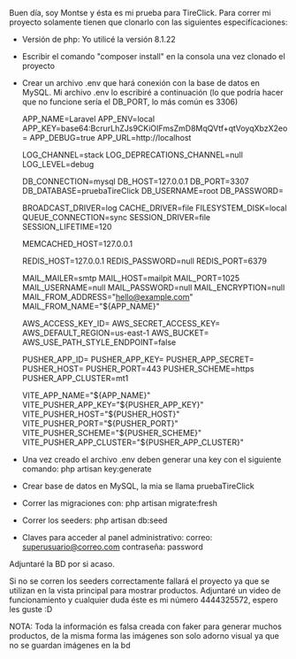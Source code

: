 Buen día, soy Montse y ésta es mi prueba para TireClick.
Para correr mi proyecto solamente tienen que clonarlo con las siguientes especifícaciones:
- Versión de php: Yo utilicé la versión 8.1.22
- Escribir el comando "composer install" en la consola una vez clonado el proyecto
- Crear un archivo .env que hará conexión con la base de datos en MySQL. Mi archivo .env lo escribiré a continuación (lo que podría hacer que no funcione sería el DB_PORT, lo más común es 3306)

    APP_NAME=Laravel
    APP_ENV=local
    APP_KEY=base64:BcrurLhZJs9CKiOIFmsZmD8MqQVtf+qtVoyqXbzX2eo=
    APP_DEBUG=true
    APP_URL=http://localhost

    LOG_CHANNEL=stack
    LOG_DEPRECATIONS_CHANNEL=null
    LOG_LEVEL=debug

    DB_CONNECTION=mysql
    DB_HOST=127.0.0.1
    DB_PORT=3307
    DB_DATABASE=pruebaTireClick
    DB_USERNAME=root
    DB_PASSWORD=

    BROADCAST_DRIVER=log
    CACHE_DRIVER=file
    FILESYSTEM_DISK=local
    QUEUE_CONNECTION=sync
    SESSION_DRIVER=file
    SESSION_LIFETIME=120

    MEMCACHED_HOST=127.0.0.1

    REDIS_HOST=127.0.0.1
    REDIS_PASSWORD=null
    REDIS_PORT=6379

    MAIL_MAILER=smtp
    MAIL_HOST=mailpit
    MAIL_PORT=1025
    MAIL_USERNAME=null
    MAIL_PASSWORD=null
    MAIL_ENCRYPTION=null
    MAIL_FROM_ADDRESS="hello@example.com"
    MAIL_FROM_NAME="${APP_NAME}"

    AWS_ACCESS_KEY_ID=
    AWS_SECRET_ACCESS_KEY=
    AWS_DEFAULT_REGION=us-east-1
    AWS_BUCKET=
    AWS_USE_PATH_STYLE_ENDPOINT=false

    PUSHER_APP_ID=
    PUSHER_APP_KEY=
    PUSHER_APP_SECRET=
    PUSHER_HOST=
    PUSHER_PORT=443
    PUSHER_SCHEME=https
    PUSHER_APP_CLUSTER=mt1

    VITE_APP_NAME="${APP_NAME}"
    VITE_PUSHER_APP_KEY="${PUSHER_APP_KEY}"
    VITE_PUSHER_HOST="${PUSHER_HOST}"
    VITE_PUSHER_PORT="${PUSHER_PORT}"
    VITE_PUSHER_SCHEME="${PUSHER_SCHEME}"
    VITE_PUSHER_APP_CLUSTER="${PUSHER_APP_CLUSTER}"

- Una vez creado el archivo .env deben generar una key con el siguiente comando: php artisan key:generate
- Crear base de datos en MySQL, la mia se llama pruebaTireClick
- Correr las migraciones con: php artisan migrate:fresh
- Correr los seeders: php artisan db:seed
- Claves para acceder al panel administrativo:
    correo: superusuario@correo.com
    contraseña: password
    
Adjuntaré la BD por si acaso. 

Si no se corren los seeders correctamente fallará el proyecto ya que se utilizan en la vista principal para mostrar productos. Adjuntaré un video de funcionamiento y cualquier duda éste es mi número 4444325572, espero les guste :D

NOTA: Toda la información es falsa creada con faker para generar muchos productos, de la misma forma las imágenes son solo adorno visual ya que no se guardan imágenes en la bd